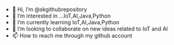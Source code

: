 - 👋 Hi, I’m @skgithubrepository
- 👀 I’m interested in ...IoT,AI,Java,Python
- 🌱 I’m currently learning IoT,AI,Java,Python
- 💞️ I’m looking to collaborate on new ideas  related to IoT and AI
- 📫 How to reach me through my github account

<!---
skgithubrepository/skgithubrepository is a ✨ special ✨ repository because its `README.md` (this file) appears on your GitHub profile.
You can click the Preview link to take a look at your changes.
--->
